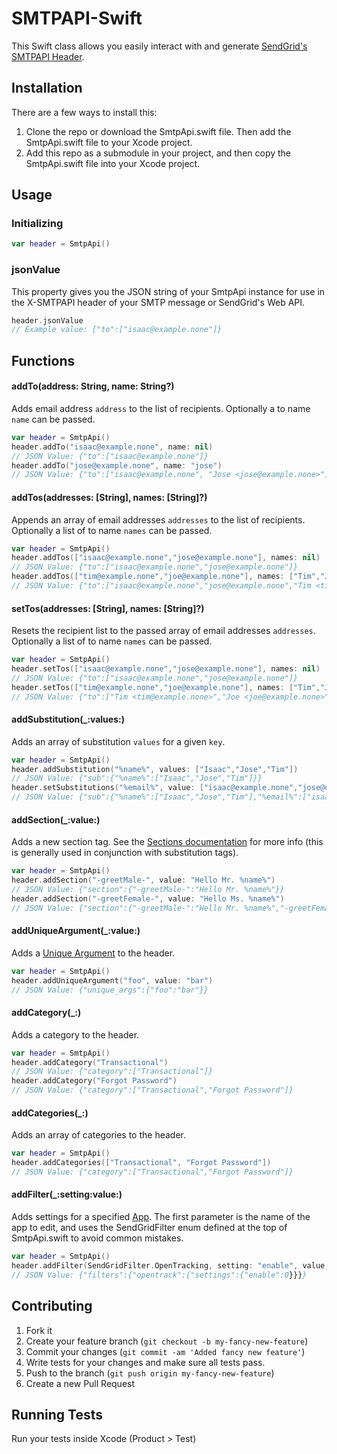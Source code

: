 # SMTPAPI-Swift

This Swift class allows you easily interact with and generate [SendGrid's SMTPAPI Header](https://sendgrid.com/docs/API_Reference/SMTP_API/index.html).

## Installation

There are a few ways to install this:

1. Clone the repo or download the SmtpApi.swift file. Then add the SmtpApi.swift file to your Xcode project.
2. Add this repo as a submodule in your project, and then copy the SmtpApi.swift file into your Xcode project.

## Usage

### Initializing

```swift
var header = SmtpApi()
```

### jsonValue

This property gives you the JSON string of your SmtpApi instance for use in the X-SMTPAPI header of your SMTP message or SendGrid's Web API.

```swift
header.jsonValue
// Example value: {"to":["isaac@example.none"]}
```

## Functions

#### addTo(address: String, name: String?)

Adds email address `address` to the list of recipients. Optionally a to name `name` can be passed.

```swift
var header = SmtpApi()
header.addTo("isaac@example.none", name: nil)
// JSON Value: {"to":["isaac@example.none"]}
header.addTo("jose@example.none", name: "jose")
// JSON Value: {"to":["isaac@example.none", "Jose <jose@example.none>"]}
```

#### addTos(addresses: [String], names: [String]?)

Appends an array of email addresses `addresses` to the list of recipients. Optionally a list of to name `names` can be passed.

```swift
var header = SmtpApi()
header.addTos(["isaac@example.none","jose@example.none"], names: nil)
// JSON Value: {"to":["isaac@example.none","jose@example.none"]}
header.addTos(["tim@example.none","joe@example.none"], names: ["Tim","Joe"])
// JSON Value: {"to":["isaac@example.none","jose@example.none","Tim <tim@example.none>","Joe <joe@example.none>"]}
```

#### setTos(addresses: [String], names: [String]?)

Resets the recipient list to the passed array of email addresses `addresses`. Optionally a list of to name `names` can be passed.

```swift
var header = SmtpApi()
header.setTos(["isaac@example.none","jose@example.none"], names: nil)
// JSON Value: {"to":["isaac@example.none","jose@example.none"]}
header.setTos(["tim@example.none","joe@example.none"], names: ["Tim","Joe"])
// JSON Value: {"to":["Tim <tim@example.none>","Joe <joe@example.none>"]}
```

#### addSubstitution(_:values:)

Adds an array of substitution `values` for a given `key`.

```swift
var header = SmtpApi()
header.addSubstitution("%name%", values: ["Isaac","Jose","Tim"])
// JSON Value: {"sub":{"%name%":["Isaac","Jose","Tim"]}}
header.setSubstitutions("%email%", value: ["isaac@example.none","jose@example.none","tim@example.none"])
// JSON Value: {"sub":{"%name%":["Isaac","Jose","Tim"],"%email%":["isaac@example.none","jose@example.none","tim@example.none"]}}
```

#### addSection(_:value:)

Adds a new section tag. See the [Sections documentation](https://sendgrid.com/docs/API_Reference/SMTP_API/section_tags.html) for more info (this is generally used in conjunction with substitution tags).

```swift
var header = SmtpApi()
header.addSection("-greetMale-", value: "Hello Mr. %name%")
// JSON Value: {"section":{"-greetMale-":"Hello Mr. %name%"}}
header.addSection("-greetFemale-", value: "Hello Ms. %name%")
// JSON Value: {"section":{"-greetMale-":"Hello Mr. %name%","-greetFemale-":"Hello Ms. %name%"}}
```

#### addUniqueArgument(_:value:)

Adds a [Unique Argument](https://sendgrid.com/docs/API_Reference/SMTP_API/unique_arguments.html) to the header.

```swift
var header = SmtpApi()
header.addUniqueArgument("foo", value: "bar")
// JSON Value: {"unique_args":{"foo":"bar"}}
```

####  addCategory(_:)

Adds a category to the header.

```swift
var header = SmtpApi()
header.addCategory("Transactional")
// JSON Value: {"category":["Transactional"]}
header.addCategory("Forgot Password")
// JSON Value: {"category":["Transactional","Forgot Password"]}
```

#### addCategories(_:)

Adds an array of categories to the header.

```swift
var header = SmtpApi()
header.addCategories(["Transactional", "Forgot Password"])
// JSON Value: {"category":["Transactional","Forgot Password"]}
```

#### addFilter(_:setting:value:)

Adds settings for a specified [App](https://sendgrid.com/docs/API_Reference/SMTP_API/apps.html). The first parameter is the name of the app to edit, and uses the SendGridFilter enum defined at the top of SmtpApi.swift to avoid common mistakes.

```swift
var header = SmtpApi()
header.addFilter(SendGridFilter.OpenTracking, setting: "enable", value: 0)
// JSON Value: {"filters":{"opentrack":{"settings":{"enable":0}}}}
```

## Contributing

1. Fork it
2. Create your feature branch (`git checkout -b my-fancy-new-feature`)
3. Commit your changes (`git commit -am 'Added fancy new feature'`)
4. Write tests for your changes and make sure all tests pass.
5. Push to the branch (`git push origin my-fancy-new-feature`)
6. Create a new Pull Request

## Running Tests

Run your tests inside Xcode (Product > Test)
